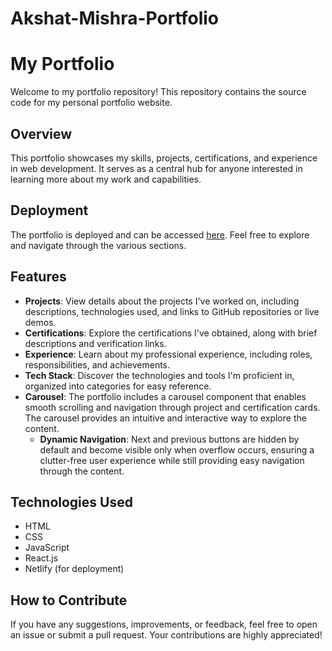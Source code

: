 # Akshat-Mishra-Portfolio
# My Portfolio

Welcome to my portfolio repository! This repository contains the source code for my personal portfolio website.

## Overview

This portfolio showcases my skills, projects, certifications, and experience in web development. It serves as a central hub for anyone interested in learning more about my work and capabilities.

## Deployment

The portfolio is deployed and can be accessed [here](https://akshatmishra.netlify.app/). Feel free to explore and navigate through the various sections.

## Features

- **Projects**: View details about the projects I've worked on, including descriptions, technologies used, and links to GitHub repositories or live demos.
- **Certifications**: Explore the certifications I've obtained, along with brief descriptions and verification links.
- **Experience**: Learn about my professional experience, including roles, responsibilities, and achievements.
- **Tech Stack**: Discover the technologies and tools I'm proficient in, organized into categories for easy reference.
- **Carousel**: The portfolio includes a carousel component that enables smooth scrolling and navigation through project and certification cards. The carousel provides an intuitive and interactive way to explore the content.
  - **Dynamic Navigation**: Next and previous buttons are hidden by default and become visible only when overflow occurs, ensuring a clutter-free user experience while still providing easy navigation through the content.

## Technologies Used

- HTML
- CSS
- JavaScript
- React.js
- Netlify (for deployment)

## How to Contribute

If you have any suggestions, improvements, or feedback, feel free to open an issue or submit a pull request. Your contributions are highly appreciated!



